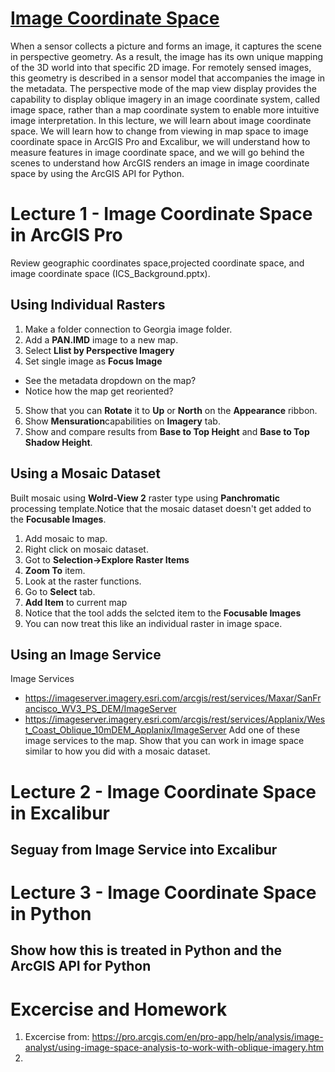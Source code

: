 # [Image Coordinate Space](https://pro.arcgis.com/en/pro-app/help/analysis/image-analyst/what-is-image-space-analysis-.htm)
When a sensor collects a picture and forms an image, it captures the scene in perspective geometry. As a result, the image has its own unique mapping of the 3D world into that specific 2D image. For remotely sensed images, this geometry is described in a sensor model that accompanies the image in the metadata. The perspective mode of the map view display provides the capability to display oblique imagery in an image coordinate system, called image space, rather than a map coordinate system to enable more intuitive image interpretation. In this lecture, we will learn about image coordinate space. We will learn how to change from viewing in map space to image coordinate space in ArcGIS Pro and Excalibur, we will understand how to measure features in image coordinate space, and we will go behind the scenes to understand how ArcGIS renders an image in image coordinate space by using the ArcGIS API for Python.

# Lecture 1 - Image Coordinate Space in ArcGIS Pro
Review geographic coordinates space,projected coordinate space, and image coordinate space (ICS_Background.pptx).

## Using Individual Rasters
1. Make a folder connection to Georgia image folder.
2. Add a **PAN.IMD** image to a new map.
3. Select **Llist by Perspective Imagery**
4. Set single image as **Focus Image**
  - See the metadata dropdown on the map?
  - Notice how the map get reoriented?
5. Show that you can **Rotate** it to **Up** or **North** on the **Appearance** ribbon.
6. Show **Mensuration**capabilities on **Imagery** tab.
7. Show and compare results from **Base to Top Height** and **Base to Top Shadow Height**. 


## Using a Mosaic Dataset
Built mosaic using **Wolrd-View 2** raster type using **Panchromatic** processing template.Notice that the mosaic dataset doesn't get added to the **Focusable Images**.
1. Add mosaic to map.
2. Right click on mosaic dataset.
3. Got to **Selection->Explore Raster Items**
4. **Zoom To** item.
5. Look at the raster functions.
6. Go to **Select** tab.
7. **Add Item** to current map
8. Notice that the tool adds the selcted item to the **Focusable Images**
9. You can now treat this like an individual raster in image space.

## Using an Image Service
Image Services
- https://imageserver.imagery.esri.com/arcgis/rest/services/Maxar/SanFrancisco_WV3_PS_DEM/ImageServer
- https://imageserver.imagery.esri.com/arcgis/rest/services/Applanix/West_Coast_Oblique_10mDEM_Applanix/ImageServer
Add one of these image services to the map. Show that you can work in image space similar to how you did with  a mosaic dataset.

# Lecture 2 - Image Coordinate Space in Excalibur
## Seguay from Image Service into Excalibur

# Lecture 3 - Image Coordinate Space in Python
## Show how this is treated in Python and the ArcGIS API for Python

# Excercise and Homework
1. Excercise from: https://pro.arcgis.com/en/pro-app/help/analysis/image-analyst/using-image-space-analysis-to-work-with-oblique-imagery.htm
2. 


